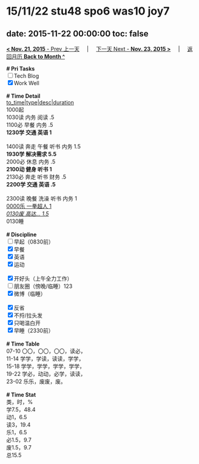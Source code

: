 # 15/11/22 stu48 spo6 was10 joy7

date: 2015-11-22 00:00:00
toc: false
---
[**< Nov. 21, 2015** - Prev 上一天](/lifelogs/2015/11/d21.md) &nbsp; &nbsp; | &nbsp; &nbsp; [下一天 Next - **Nov. 23, 2015 >**](/lifelogs/2015/11/d23.md) &nbsp; &nbsp; |  &nbsp; &nbsp; [返回月历 **Back to Month ^**](/lifelogs/2015/11/index.md)
<br/><div><b># Pri Tasks</b></div><div><input type="checkbox"/>Tech Blog</div><div><input checked="true" type="checkbox"/>Work Well</div><div><br/></div><div><b># Time Detail</b></div><div><u>to_time|type|desc|duration</u></div><div>1000起</div><div>1030读 内务 阅读 .5</div><div>1100必 早餐 内务 .5</div><div><b>1230学 交通 英语 1</b></div><div><br/></div><div>1400读 奔走 午餐 听书 内务 1.5</div><div><b>1930学 解决需求 5.5</b></div><div>2000必 休息 内务 .5</div><div><b>2100动 健身 听书 1</b></div><div>2130必 奔走 听书 财务 .5</div><div><b>2200学 交通 英语 .5</b></div><div><br/></div><div>2300读 晚餐 洗澡 听书 内务 1</div><div><u>0000乐 一拳超人 1</u></div><div><u><i>0130废 高达… 1.5</i></u></div><div>0130睡</div><div><br/></div><div><b># Discipline</b></div><div><input type="checkbox"/>早起（0830前）</div><div><input checked="true" type="checkbox"/>早餐</div><div><input checked="true" type="checkbox"/>英语</div><div><input checked="true" type="checkbox"/>运动</div><div><br/></div><div><input checked="true" type="checkbox"/>开好头（上午全力工作）</div><div><input type="checkbox"/>朋友圈（傍晚/临睡）123</div><div><input checked="true" type="checkbox"/>微博（临睡）</div><div><br/></div><div><input checked="true" type="checkbox"/>反省</div><div><input checked="true" type="checkbox"/>不捋/拉头发</div><div><input checked="true" type="checkbox"/>只喝温白开</div><div><input checked="true" type="checkbox"/>早睡（2330前）</div><div><br/></div><div><b># Time Table</b></div><div>07-10 〇〇，〇〇，〇〇，读必，</div><div>11-14 学学，学读，读读，学学，</div><div>15-18 学学，学学，学学，学学，</div><div>19-22 学必，动动，必学，读读，</div><div>23-02 乐乐，废废，废。</div><div><br/></div><div><b># Time Stat</b></div><div>类，时，%</div><div>学7.5，48.4</div><div>动1，6.5</div><div>读3，19.4</div><div>乐1，6.5</div><div>必1.5，9.7</div><div>废1.5，9.7</div><div>总15.5</div>
